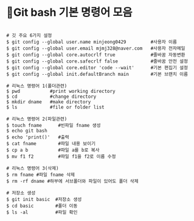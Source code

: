 # 📌Git bash 기본 명령어 모음

<pre><code>
# 깃 주요 6가지 설정
$ git config --global user.name minjeong0429         #사용자 이름
$ git config --global user.email mjmj328@naver.com   #사용자 전자메일
$ git config --global core.autocrlf true             #줄바꿈 자동변환
$ git config --global core.safecrlf false            #줄바꿈 안전 설정
$ git config --global core.editor 'code --wait'      #기본 편집기 설정
$ git config --global init.defaultBranch main        #기본 브랜치 이름

# 리눅스 명령어 1(폴더관련)
$ pwd           #print working directory
$ cd            #change directory
$ mkdir dname   #make directory
$ ls            #file or folder list

# 리눅스 명령어 2(파일관련)
$ touch fname      #빈파일 fname 생성
$ echo git bash
$ echo 'print()'   #출력
$ cat fname        #파일 내용 보이기
$ cp a b           #파일 a를 b로 복사
$ mv f1 f2         #파일 f1을 f2로 이름 수정

# 리눅스 명령어 3(삭제)
$ rm fname #파일 fname 삭제
$ rm -rf dname #하부에 서브폴더와 파일이 있어도 폴더 삭제

# 저장소 생성
$ git init basic  #저장소 생성
$ cd basic        #폴더 이동
$ ls -al          #파일 확인

</code
</pre>
